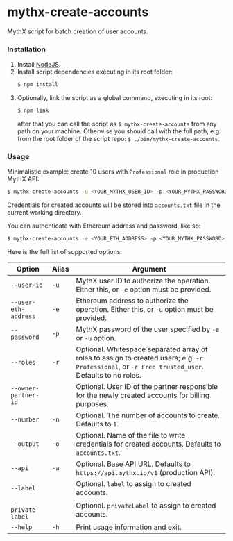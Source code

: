 # mythx-create-accounts

MythX script for batch creation of user accounts.

### Installation
1.  Install [NodeJS](https://nodejs.org/en/).
2.  Install script dependencies executing in its root folder:
    ```bash
    $ npm install
    ```
3.  Optionally, link the script as a global command, executing in its root:
    ```bash
    $ npm link
    ```
    after that you can call the script as `$ mythx-create-accounts` from any
    path on your machine. Otherwise you should call with the full path, e.g.
    from the root folder of the script repo: `$ ./bin/mythx-create-accounts`.

### Usage
Minimalistic example: create 10 users with `Professional` role in
production MythX API:
```bash
$ mythx-create-accounts -u <YOUR_MYTHX_USER_ID> -p <YOUR_MYTHX_PASSWORD> -r Professional -n 10
```
Credentials for created accounts will be stored into `accounts.txt` file
in the current working directory.

You can authenticate with Ethereum address and password, like so:
```bash
$ mythx-create-accounts -e <YOUR_ETH_ADDRESS> -p <YOUR_MYTHX_PASSWORD> -r Professional --owner-partner-id <PARNTER_USER_ID> -n 10
```

Here is the full list of supported options:

| Option               | Alias | Argument                                      |
| -------------------- | ----- | --------------------------------------------- |
| `--user-id`          | `-u`  | MythX user ID to authorize the operation. Either this, or `-e` option must be provided. |
| `--user-eth-address` | `-e`  | Ethereum address to authorize the operation. Either this, or `-u` option must be provided. |
| `--password`         | `-p`  | MythX password of the user specified by `-e` or `-u` option. |
| `--roles`            | `-r`  | Optional. Whitespace separated array of roles to assign to created users; e.g. `-r Professional`, or `-r Free trusted_user`. Defaults to no roles. |
| `--owner-partner-id` |       | Optional. User ID of the partner responsible for the newly created accounts for billing purposes.
| `--number`           | `-n`  | Optional. The number of accounts to create. Defaults to `1`. |
| `--output`           | `-o`  | Optional. Name of the file to write credentials for created accounts. Defaults to `accounts.txt`. |
| `--api`              | `-a`  | Optional. Base API URL. Defaults to `https://api.mythx.io/v1` (production API). |
| `--label`            |       | Optional. `label` to assign to created accounts. |
| `--private-label`    |       | Optional. `privateLabel` to assign to created accounts. |
| `--help`             | `-h`  | Print usage information and exit. |     
